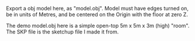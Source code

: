Export a obj model here, as "model.obj". Model must have edges turned on, be
in units of Metres, and be centered on the Origin with the floor at zero Z.

The demo model.obj here is a simple open-top 5m x 5m x 3m (high) "room". The
SKP file is the sketchup file I made it from.
